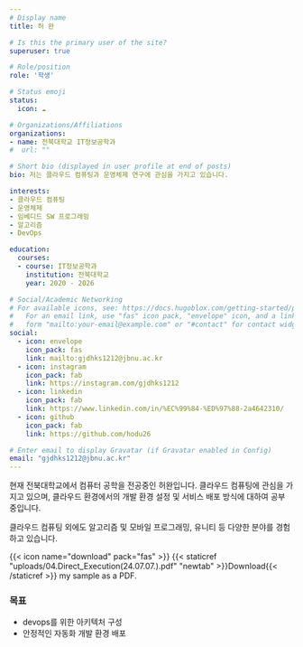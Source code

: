 ```yaml
---
# Display name
title: 허 완

# Is this the primary user of the site?
superuser: true

# Role/position
role: '학생'

# Status emoji
status:
  icon: ☁️

# Organizations/Affiliations
organizations:
- name: 전북대학교 IT정보공학과
#  url: ""

# Short bio (displayed in user profile at end of posts)
bio: 저는 클라우드 컴퓨팅과 운영체제 연구에 관심을 가지고 있습니다.

interests:
- 클라우드 컴퓨팅 
- 운영체제 
- 임베디드 SW 프로그래밍 
- 알고리즘 
- DevOps

education:
  courses:
  - course: IT정보공학과
    institution: 전북대학교 
    year: 2020 - 2026

# Social/Academic Networking
# For available icons, see: https://docs.hugoblox.com/getting-started/page-builder/#icons
#   For an email link, use "fas" icon pack, "envelope" icon, and a link in the
#   form "mailto:your-email@example.com" or "#contact" for contact widget.
social:
  - icon: envelope
    icon_pack: fas
    link: mailto:gjdhks1212@jbnu.ac.kr
  - icon: instagram
    icon_pack: fab
    link: https://instagram.com/gjdhks1212
  - icon: linkedin
    icon_pack: fab
    link: https://www.linkedin.com/in/%EC%99%84-%ED%97%88-2a4642310/
  - icon: github
    icon_pack: fab
    link: https://github.com/hodu26

# Enter email to display Gravatar (if Gravatar enabled in Config)
email: "gjdhks1212@jbnu.ac.kr"
---
```


현재 전북대학교에서 컴퓨터 공학을 전공중인 허완입니다.
클라우드 컴퓨팅에 관심을 가지고 있으며, 클라우드 환경에서의 개발 환경 설정 및 서비스 배포 방식에 대하여 공부 중입니다.

클라우드 컴퓨팅 외에도 알고리즘 및 모바일 프로그래밍, 유니티 등 다양한 분야를 경험하고 있습니다.

{{< icon name="download" pack="fas" >}} {{< staticref "uploads/04.Direct_Execution(24.07.07.).pdf" "newtab" >}}Download{{< /staticref >}} my sample as a PDF.    
 

### **목표**    
- devops를 위한 아키텍처 구성   
- 안정적인 자동화 개발 환경 배포